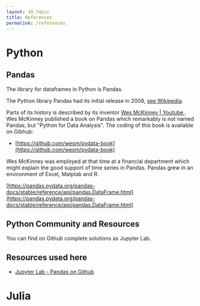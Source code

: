 ```yaml
---
layout: 10_topic
title: References
permalink: /references
---
```


# Python

## Pandas

The library for dataframes in Python is Pandas.

The Python library Pandas had its initial release in 2008, [see Wikipedia](https://en.wikipedia.org/wiki/Pandas_(software)). 

Parts of its history is described by its inventor 
[Wes McKinney | Youtube ](https://www.youtube.com/watch?v=kHdkFyGCxiY). Wes McKinney published a book on Pandas which remarkably is not named Pandas, but "Python for Data Analysis". 
The coding of this book is available on Gibhub:
-  [https://github.com/wesm/pydata-book](https://github.com/wesm/pydata-book)

Wes McKinney was employed at that time at a financial department which might explain the good support of time series in Pandas. Pandas grew in an environment of Excel, Matplab and R.  


[https://pandas.pydata.org/pandas-docs/stable/reference/api/pandas.DataFrame.html](https://pandas.pydata.org/pandas-docs/stable/reference/api/pandas.DataFrame.html)

 

## Python Community and Resources

You can find on Github complete solutions as Jupyter Lab.



## Resources used here

- [Jupyter Lab - Pandas on Github](https://github.com/MaSe69/dataframes/tree/master/dfPython)

# Julia

